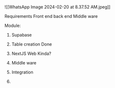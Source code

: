 ![[WhatsApp Image 2024-02-20 at 8.37.52 AM.jpeg]]


Requirements
Front end
back end 
Middle ware

Module:

1. Supabase
2. Table creation
Done
4. NextJS Web
Kinda?

6. Middle ware
7. Integration
8. 

